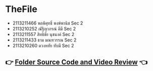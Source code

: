 # TheFile
- 2113211466 พลพิศุทธิ์ พงษ์พานิช Sec 2
- 2113210252 ณัฐิญาภรณ์ ดีมี Sec 2
- 2113211557 สิทธิชัย นุชนงค์ Sec 2
- 2113211433 ธาม มณฑวรรณ Sec 2
- 2113210260 ดวงหทัย ทับมี Sec 2
## :point_right: [Folder Source Code and Video Review](https://drive.google.com/drive/folders/16yr-t6kMQdDedpKv0Cp5EXHuzGqc6k90?usp=drive_link) 	:point_left:
